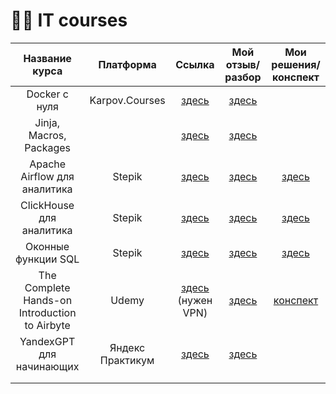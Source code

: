 # 👩‍💻 IT courses

| Название курса | Платформа | Ссылка | Мой отзыв/разбор | Мои решения/конспект |
| :--------------------: | :---------------------: | :---------------------------: | :---------------------: | :---------------------------: |
| Docker с нуля | Karpov.Courses | [здесь](https://karpov.courses/docker?_gl=1*ueot3m*_ga*ODc5ODgxODYzLjE3MDU1Njc1MzE.*_ga_DZP7KEXCQQ*MTcwNzcyMTkwNC40NC4xLjE3MDc3MjE5MTcuNDcuMC4w) | [здесь](https://github.com/Malakhova-Natalya/IT_courses/blob/main/all_courses/Docker%20с%20нуля/final_opinion.md) |  |
| Jinja, Macros, Packages |  | [здесь](https://courses.getdbt.com/courses/take/jinja-macros-packages/texts/30200737-welcome) | [здесь](https://github.com/Malakhova-Natalya/IT_courses/blob/main/all_courses/Jinja%2C%20Macros%2C%20Packages/final_opinion.md) |  |
| Apache Airflow для аналитика | Stepik | [здесь](https://stepik.org/course/99527/syllabus) | [здесь](https://github.com/Malakhova-Natalya/IT_courses/blob/main/all_courses/Apache%20Airflow%20для%20аналитика/final_opinion.md) | [здесь](https://github.com/Malakhova-Natalya/IT_courses/tree/main/all_courses/Apache%20Airflow%20для%20аналитика) |
| ClickHouse для аналитика | Stepik | [здесь](https://stepik.org/course/100210/syllabus) | [здесь](https://github.com/Malakhova-Natalya/IT_courses/blob/main/all_courses/ClickHouse%20для%20аналитика/final_opinion.md) | [здесь](https://github.com/Malakhova-Natalya/IT_courses/tree/main/all_courses/ClickHouse%20для%20аналитика) |
| Оконные функции SQL | Stepik | [здесь](https://stepik.org/course/95367/syllabus) | [здесь](https://github.com/Malakhova-Natalya/IT_courses/blob/main/all_courses/Оконные%20функции%20SQL/final_opinion.md) | [здесь](https://github.com/Malakhova-Natalya/IT_courses/tree/main/all_courses/Оконные%20функции%20SQL) |
| The Complete Hands-on Introduction to Airbyte | Udemy | [здесь](https://www.udemy.com/course/the-complete-hands-on-introduction-to-airbyte/) (нужен VPN) | [здесь](https://github.com/Malakhova-Natalya/IT_courses/blob/main/all_courses/The%20Complete%20Hands-on%20Introduction%20to%20Airbyte/final_opinion.md) | [конспект](https://github.com/Malakhova-Natalya/IT_courses/tree/main/all_courses/The%20Complete%20Hands-on%20Introduction%20to%20Airbyte) |
| YandexGPT для начинающих | Яндекс Практикум | [здесь](https://practicum.yandex.ru/yandexgpt-beginner/?utm_source=referral&utm_medium=community&utm_campaign=tg_community_RF_common_Unde_b2c_Other_None_june-2024) | [здесь](https://github.com/Malakhova-Natalya/IT_courses/tree/main/all_courses/YandexGPT%20для%20начинающих) |  |
|  |  |  |  |  |
|  |  |  |  |  |





